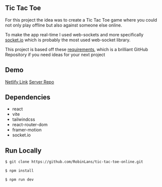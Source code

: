 ## Tic Tac Toe

For this project the idea was to create a Tic Tac Toe game where you could not only play offline but also against someone else online.

To make the app real-time I used web-sockets and more specifically [socket.io](https://socket.io/) which is probably the most used web-socket library.

This project is based off these [requirements](https://github.com/rickywid/app-ideas/issues/8), which is a brilliant GitHub Repository if you need ideas for your next project

## Demo

[Netlify Link](https://loving-goodall-298aab.netlify.app/)
[Server Repo](https://github.com/RobinLans/tic-tac-toe-server)

## Dependencies

-   react
-   vite
-   tailwindcss
-   react-router-dom
-   framer-motion
-   socket.io

## Run Locally

```sh
$ git clone https://github.com/RobinLans/tic-tac-toe-online.git
```

```sh
$ npm install
```

```sh
$ npm run dev
```
